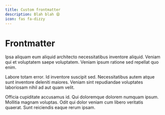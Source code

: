 ```yaml
---
title: Custom frontmatter
description: Blah blah 😩
icon: fas fa-dizzy
---
```


# Frontmatter

Ipsa aliquam eum aliquid architecto necessitatibus inventore aliquid. Veniam qui et voluptatem saepe voluptatem. Veniam ipsum ratione sed repellat quo enim.

Labore totam error. Id inventore suscipit sed. Necessitatibus autem atque sunt inventore deleniti maiores. Veniam sint repudiandae voluptates laboriosam nihil ad aut quam velit.

Officia cupiditate accusamus id. Qui doloremque dolorem numquam ipsum. Mollitia magnam voluptas. Odit qui dolor veniam cum libero veritatis quaerat. Sunt reiciendis eaque rerum ipsam.
